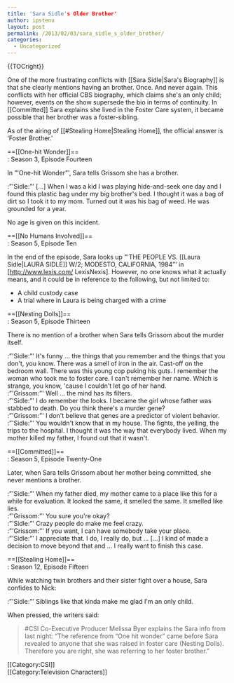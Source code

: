 ```yaml
---
title: 'Sara Sidle's Older Brother'
author: ipstenu
layout: post
permalink: /2013/02/03/sara_sidle_s_older_brother/
categories:
  - Uncategorized
---
```

{{TOCright}}

One of the more frustrating conflicts with [[Sara Sidle|Sara's Biography]] is that she clearly mentions having an brother. Once. And never again. This conflicts with her official CBS biography, which claims she's an only child; however, events on the show supersede the bio in terms of continuity. In [[Committed]] Sara explains she lived in the Foster Care system, it became possible that her brother was a foster-sibling.

As of the airing of [[#Stealing Home|Stealing Home]], the official answer is &#8216;Foster Brother.'

==[[One-hit Wonder]]==  
: Season 3, Episode Fourteen

In &#8221;'One-hit Wonder&#8221;', Sara tells Grissom she has a brother.

:&#8221;'Sidle:&#8221;' [&#8230;] When I was a kid I was playing hide-and-seek one day and I found this plastic bag under my big brother's bed. I thought it was a bag of dirt so I took it to my mom. Turned out it was his bag of weed. He was grounded for a year.

No age is given on this incident.

==[[No Humans Involved]]==  
: Season 5, Episode Ten

In the end of the episode, Sara looks up &#8221;'THE PEOPLE VS. [[Laura Sidle|LAURA SIDLE]] W/2; MODESTO, CALIFORNIA, 1984&#8221;' in [http://www.lexis.com/ LexisNexis]. However, no one knows what it actually means, and it could be in reference to the following, but not limited to:  
* A child custody case  
* A trial where in Laura is being charged with a crime

==[[Nesting Dolls]]==  
: Season 5, Episode Thirteen

There is no mention of a brother when Sara tells Grissom about the murder itself. 

:&#8221;'Sidle:&#8221;' It's funny &#8230; the things that you remember and the things that you don't, you know. There was a smell of iron in the air. Cast-off on the bedroom wall. There was this young cop puking his guts. I remember the woman who took me to foster care. I can't remember her name. Which is strange, you know, 'cause I couldn't let go of her hand.  
:&#8221;'Grissom:&#8221;' Well &#8230; the mind has its filters.  
:&#8221;'Sidle:&#8221;' I do remember the looks. I became the girl whose father was stabbed to death. Do you think there's a murder gene?  
:&#8221;'Grissom:&#8221;' I don't believe that genes are a predictor of violent behavior.  
:&#8221;'Sidle:&#8221;' You wouldn't know that in my house. The fights, the yelling, the trips to the hospital. I thought it was the way that everybody lived. When my mother killed my father, I found out that it wasn't.

==[[Committed]]==  
: Season 5, Episode Twenty-One

Later, when Sara tells Grissom about her mother being committed, she never mentions a brother.

:&#8221;'Sidle:&#8221;' When my father died, my mother came to a place like this for a while for evaluation. It looked the same, it smelled the same. It smelled like lies.  
:&#8221;'Grissom:&#8221;' You sure you're okay?  
:&#8221;'Sidle:&#8221;' Crazy people do make me feel crazy.  
:&#8221;'Grissom:&#8221;' If you want, I can have somebody take your place.  
:&#8221;'Sidle:&#8221;' I appreciate that. I do, I really do, but &#8230; [&#8230;] I kind of made a decision to move beyond that and &#8230; I really want to finish this case.

==[[Stealing Home]]==  
: Season 12, Episode Fifteen

While watching twin brothers and their sister fight over a house, Sara confides to Nick:

:&#8221;'Sidle:&#8221;' Siblings like that kinda make me glad I'm an only child.

When pressed, the writers said:

> #CSI Co-Executive Producer Melissa Byer explains the Sara info from last night: &#8220;The reference from &#8220;One hit wonder&#8221; came before Sara revealed to anyone that she was raised in foster care (Nesting Dolls). Therefore you are right, she was referring to her foster brother.&#8221;

[[Category:CSI]]  
[[Category:Television Characters]]